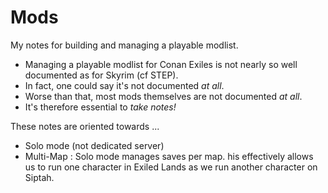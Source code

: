 # Mods

My notes for building and managing a playable modlist.

- Managing a playable modlist for Conan Exiles
is not nearly so well documented as for Skyrim (cf STEP).
- In fact, one could say it's not documented _at all_.
- Worse than that, most mods themselves are not documented _at all_.
- It's therefore essential to _take notes!_

These notes are oriented towards ...

- Solo mode (not dedicated server)
- Multi-Map : Solo mode manages saves per map. his effectively allows us to run one character in Exiled Lands as we run another character on Siptah.
